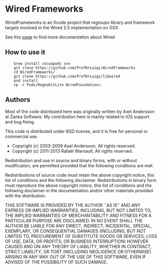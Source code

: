 # Wired Frameworks

WiredFrameworks is an Xcode project that regroups library and framework targets involved in the Wired 2.5 implementation on OSX.

See this [page](http://www.read-write.fr/wired/wiki) to find more documentation about Wired

## How to use it

		brew install cocoapods svn
  		git clone https://github.com/ProfDrLuigi/WiredFrameworks
		cd WiredFrameworks/
		git clone https://github.com/ProfDrLuigi/libwired
  		pod install
		cp -r Pods/RegexKitLite WiredFoundation/.
				
## Authors

Most of the code distributed here was originally written by Axel Andersson at Zanka Software. My contribution here is mainly related to iOS support and bug fixing.

This code is distributed under BSD license, and it is free for personal or commercial use.
		
- Copyright (c) 2003-2009 Axel Andersson, All rights reserved.
- Copyright (c) 2011-2013 Rafaël Warnault, All rights reserved.
		
Redistribution and use in source and binary forms, with or without modification, are permitted provided that the following conditions are met:
		
Redistributions of source code must retain the above copyright notice, this list of conditions and the following disclaimer. Redistributions in binary form must reproduce the above copyright notice, this list of conditions and the following disclaimer in the documentation and/or other materials provided with the distribution.
		
THIS SOFTWARE IS PROVIDED BY THE AUTHOR ``AS IS'' AND ANY EXPRESS OR IMPLIED WARRANTIES, INCLUDING, BUT NOT LIMITED TO, THE IMPLIED WARRANTIES OF MERCHANTABILITY AND FITNESS FOR A PARTICULAR PURPOSE ARE DISCLAIMED. IN NO EVENT SHALL THE AUTHOR BE LIABLE FOR ANY DIRECT, INDIRECT, INCIDENTAL, SPECIAL, EXEMPLARY, OR CONSEQUENTIAL DAMAGES (INCLUDING, BUT NOT LIMITED TO, PROCUREMENT OF SUBSTITUTE GOODS OR SERVICES; LOSS OF USE, DATA, OR PROFITS; OR BUSINESS INTERRUPTION) HOWEVER CAUSED AND ON ANY THEORY OF LIABILITY, WHETHER IN CONTRACT, STRICT LIABILITY, OR TORT (INCLUDING NEGLIGENCE OR OTHERWISE) ARISING IN ANY WAY OUT OF THE USE OF THIS SOFTWARE, EVEN IF ADVISED OF THE POSSIBILITY OF SUCH DAMAGE.

